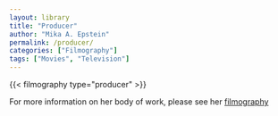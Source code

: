 ```yaml
---
layout: library
title: "Producer"
author: "Mika A. Epstein"
permalink: /producer/
categories: ["Filmography"]
tags: ["Movies", "Television"]
---
```


{{< filmography type="producer" >}}

For more information on her body of work, please see her [filmography](/library/filmography/)
